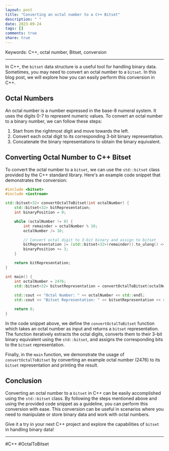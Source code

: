 ```yaml
---
layout: post
title: "Converting an octal number to a C++ Bitset"
description: " "
date: 2023-09-24
tags: []
comments: true
share: true
---
```


Keywords: C++, octal number, Bitset, conversion

---

In C++, the `bitset` data structure is a useful tool for handling binary data. Sometimes, you may need to convert an octal number to a `bitset`. In this blog post, we will explore how you can easily perform this conversion in C++.

## Octal Numbers

An octal number is a number expressed in the base-8 numeral system. It uses the digits 0-7 to represent numeric values. To convert an octal number to a binary number, we can follow these steps:

1. Start from the rightmost digit and move towards the left.
2. Convert each octal digit to its corresponding 3-bit binary representation.
3. Concatenate the binary representations to obtain the binary equivalent.

## Converting Octal Number to C++ Bitset

To convert the octal number to a `bitset`, we can use the `std::bitset` class provided by the C++ standard library. Here's an example code snippet that demonstrates the conversion:

```cpp
#include <bitset>
#include <iostream>

std::bitset<32> convertOctalToBitset(int octalNumber) {
    std::bitset<32> bitRepresentation;
    int binaryPosition = 0;

    while (octalNumber != 0) {
        int remainder = octalNumber % 10;
        octalNumber /= 10;

        // Convert octal digit to 3-bit binary and assign to bitset
        bitRepresentation |= (std::bitset<32>(remainder)).to_ulong() << binaryPosition;
        binaryPosition += 3;
    }

    return bitRepresentation;
}

int main() {
    int octalNumber = 2476;
    std::bitset<32> bitsetRepresentation = convertOctalToBitset(octalNumber);
    
    std::cout << "Octal Number: " << octalNumber << std::endl;
    std::cout << "Bitset Representation: " << bitsetRepresentation << std::endl;

    return 0;
}
```

In the code snippet above, we define the `convertOctalToBitset` function which takes an octal number as input and returns a `bitset` representation. The function iteratively extracts the octal digits, converts them to their 3-bit binary equivalent using the `std::bitset`, and assigns the corresponding bits to the `bitset` representation.

Finally, in the `main` function, we demonstrate the usage of `convertOctalToBitset` by converting an example octal number (2476) to its `bitset` representation and printing the result.

## Conclusion

Converting an octal number to a `bitset` in C++ can be easily accomplished using the `std::bitset` class. By following the steps mentioned above and using the provided code snippet as a guideline, you can perform this conversion with ease. This conversion can be useful in scenarios where you need to manipulate or store binary data and work with octal numbers.

Give it a try in your next C++ project and explore the capabilities of `bitset` in handling binary data!

---

#C++ #OctalToBitset